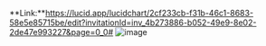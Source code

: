 **Link:**https://lucid.app/lucidchart/2cf233cb-f31b-46c1-8683-58e5e85715be/edit?invitationId=inv_4b273886-b052-49e9-8e02-2de47e993227&page=0_0#
![image](https://github.com/Project-Impacta/Modelo-Banco/assets/114624530/ecc5b702-cd3b-45cd-87a9-6d3d836570a1)

